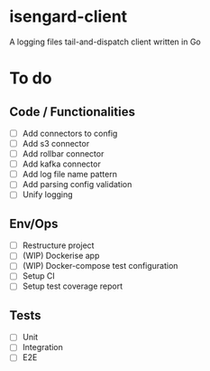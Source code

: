 # isengard-client
A logging files tail-and-dispatch client written in Go

# To do

## Code / Functionalities
- [ ] Add connectors to config
- [ ] Add s3 connector
- [ ] Add rollbar connector
- [ ] Add kafka connector
- [ ] Add log file name pattern
- [ ] Add parsing config validation 
- [ ] Unify logging

## Env/Ops

- [ ] Restructure project
- [ ] (WIP) Dockerise app
- [ ] (WIP) Docker-compose test configuration
- [ ] Setup CI
- [ ] Setup test coverage report

## Tests 
- [ ] Unit
- [ ] Integration
- [ ] E2E
